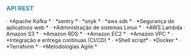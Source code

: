 <h3 style="color: #328da8;">API REST</h3>
· *Apache Kafka *
· *sentry *
· *snyk *
· *aws sdk *
· *Segurança de aplicativos web *
· *Administração de sistemas Linux *
· *AWS Lambda · Amazon S3 *
· *Amazon RDS *
· *Amazon EC2 *
· *Amazon VPC *
· *Integração e entrega contínuas (CI/CD) *
· *Shell script* 
· *Docker *
· *Terraform *
· *Metodologias Agile *
